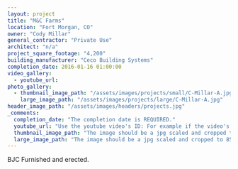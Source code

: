 ```yaml
---
layout: project
title: "M&C Farms"
location: "Fort Morgan, CO"
owner: "Cody Millar"
general_contractor: "Private Use"
architect: "n/a"
project_square_footage: "4,200"
building_manufacturer: "Ceco Building Systems"
completion_date: 2016-01-16 01:00:00
video_gallery:
  - youtube_url: 
photo_gallery:
  - thumbnail_image_path: "/assets/images/projects/small/C-Millar-A.jpg"
    large_image_path: "/assets/images/projects/large/C-Millar-A.jpg"
header_image_path: "/assets/images/headers/projects.jpg"
_comments:
  completion_date: "The completion date is REQUIRED."
  youtube_url: "Use the youtube video's ID: For example if the video's URL is https://www.youtube.com/watch?v=p1H0gAVpsD4 the ID is 'p1H0gAVpsD4'."
  thumbnail_image_path: "The image should be a jpg scaled and cropped to 320px wide by 230px tall."
  large_image_path: "The image should be a jpg scaled and cropped to 850px wide by 600px tall."
---
```

BJC Furnished and erected.